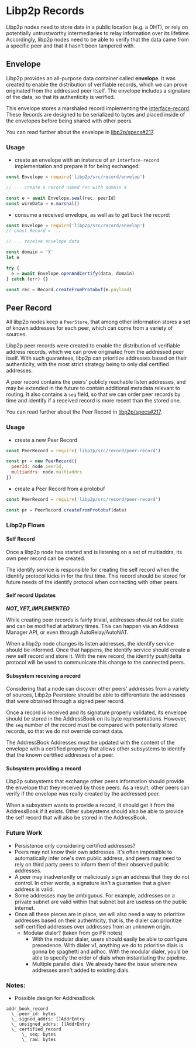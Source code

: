 # Libp2p Records

Libp2p nodes need to store data in a public location (e.g. a DHT), or rely on potentially untrustworthy intermediaries to relay information over its lifetime. Accordingly, libp2p nodes need to be able to verify that the data came from a specific peer and that it hasn't been tampered with.

## Envelope

Libp2p provides an all-purpose data container called **envelope**. It was created to enable the distribution of verifiable records, which we can prove originated from the addressed peer itself. The envelope includes a signature of the data, so that its authenticity is verified.

This envelope stores a marshaled record implementing the [interface-record](https://github.com/libp2p/js-libp2p-interfaces/tree/master/src/record). These Records are designed to be serialized to bytes and placed inside of the envelopes before being shared with other peers.

You can read further about the envelope in [libp2p/specs#217](https://github.com/libp2p/specs/pull/217).

### Usage

- create an envelope with an instance of an `interface-record` implementation and prepare it for being exchanged:

```js
const Envelope = require('libp2p/src/record/envelop')

// ... create a record named rec with domain X

const e = await Envelope.seal(rec, peerId)
const wireData = e.marshal()
```

- consume a received envelope, as well as to get back the record:

```js
const Envelope = require('libp2p/src/record/envelop')
// const Record = ...

// ... receive envelope data

const domain = 'X'
let e

try {
  e = await Envelope.openAndCertify(data, domain)
} catch (err) {}

const rec = Record.createFromProtobuf(e.payload)
```

## Peer Record

All libp2p nodes keep a `PeerStore`, that among other information stores a set of known addresses for each peer, which can come from a variety of sources.

Libp2p peer records were created to enable the distribution of verifiable address records, which we can prove originated from the addressed peer itself. With such guarantees, libp2p can prioritize addresses based on their authenticity, with the most strict strategy being to only dial certified addresses.

A peer record contains the peers' publicly reachable listen addresses, and may be extended in the future to contain additional metadata relevant to routing. It also contains a `seq` field, so that we can order peer records by time and identify if a received record is more recent than the stored one.

You can read further about the Peer Record in [libp2p/specs#217](https://github.com/libp2p/specs/pull/217).

### Usage

- create a new Peer Record

```js
const PeerRecord = require('libp2p/src/record/peer-record')

const pr = new PeerRecord({
  peerId: node.peerId,
  multiaddrs: node.multiaddrs
})
```

- create a Peer Record from a protobuf

```js
const PeerRecord = require('libp2p/src/record/peer-record')

const pr = PeerRecord.createFromProtobuf(data)
```

### Libp2p Flows

#### Self Record

Once a libp2p node has started and is listening on a set of multiaddrs, its own peer record can be created.

The identify service is responsible for creating the self record when the identify protocol kicks in for the first time. This record should be stored for future needs of the identify protocol when connecting with other peers.

#### Self record Updates

**_NOT_YET_IMPLEMENTED_**

While creating peer records is fairly trivial, addresses should not be static and can be modified at arbitrary times. This can happen via an Address Manager API, or even through AutoRelay/AutoNAT.

When a libp2p node changes its listen addresses, the identify service should be informed. Once that happens, the identify service should create a new self record and store it. With the new record, the identify push/delta protocol will be used to communicate this change to the connected peers.

#### Subsystem receiving a record

Considering that a node can discover other peers' addresses from a variety of sources, Libp2p Peerstore should be able to differentiate the addresses that were obtained through a signed peer record.

Once a record is received and its signature properly validated, its envelope should be stored in the AddressBook on its byte representations. However, the `seq` number of the record must be compared with potentially stored records, so that we do not override correct data.

The AddressBook Addresses must be updated with the content of the envelope with a certified property that allows other subsystems to identify that the known certified addresses of a peer.

#### Subsystem providing a record

Libp2p subsystems that exchange other peers information should provide the envelope that they received by those peers. As a result, other peers can verify if the envelope was really created by the addressed peer.

When a subsystem wants to provide a record, it should get it from the AddressBook if it exists. Other subsystems should also be able to provide the self record that will also be stored in the AddressBook.

### Future Work

- Persistence only considering certified addresses?
- Peers may not know their own addresses. It's often impossible to automatically infer one's own public address, and peers may need to rely on third party peers to inform them of their observed public addresses.
- A peer may inadvertently or maliciously sign an address that they do not control. In other words, a signature isn't a guarantee that a given address is valid.
- Some addresses may be ambiguous. For example, addresses on a private subnet are valid within that subnet but are useless on the public internet.
- Once all these pieces are in place, we will also need a way to prioritize addresses based on their authenticity, that is, the dialer can prioritize self-certified addresses over addresses from an unknown origin.
  - Modular dialer? (taken from go PR notes)
    - With the modular dialer, users should easily be able to configure precedence. With dialer v1, anything we do to prioritise dials is gonna be spaghetti and adhoc. With the modular dialer, you’d be able to specify the order of dials when instantiating the pipeline.
    - Multiple parallel dials. We already have the issue where new addresses aren't added to existing dials.

### Notes:

- Possible design for AddressBook

```
addr_book_record
  \_ peer_id: bytes
  \_ signed_addrs: []AddrEntry
  \_ unsigned_addrs: []AddrEntry
  \_ certified_record
      \_ seq: bytes
      \_ raw: bytes
```
